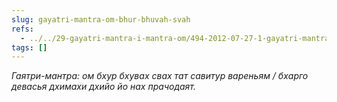 ```yaml
---
slug: gayatri-mantra-om-bhur-bhuvah-svah
refs:
  - ../../29-gayatri-mantra-i-mantra-om/494-2012-07-27-1-gayatri-mantra.md
tags: []
---
```


*Гаятри-мантра: ом бхур бхувах свах тат савитур вареньям / бхарго девасья дхимахи дхийо йо нах прачодаят.*
